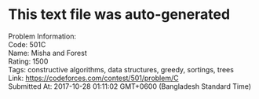 # This text file was auto-generated  
  
Problem Information:  
Code: 501C  
Name: Misha and Forest  
Rating: 1500  
Tags: constructive algorithms, data structures, greedy, sortings, trees  
Link: https://codeforces.com/contest/501/problem/C  
Submitted At: 2017-10-28 01:11:02 GMT+0600 (Bangladesh Standard Time)  
